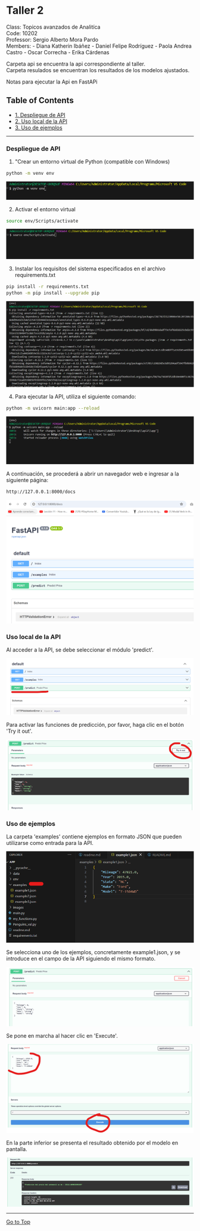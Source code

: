 # Taller 2 

Class: Topicos avanzados de Analitíca <br>
Code: 10202 <br>
Professor: Sergio Alberto Mora Pardo <br>
Members:
    - Diana Katherin Ibáñez
    - Daniel Felipe Rodríguez
    - Paola Andrea Castro
    - Oscar Correcha
    - Erika Cárdenas

Carpeta api se encuentra la api correspondiente al taller. <br>
Carpeta resulados se encuentran los resultados de los modelos ajustados.

Notas para ejecutar la Api en FastAPi

## Table of Contents

- <a href='#1'>1. Despliegue de API </a>
- <a href='#2'>2. Uso local de la API </a>
- <a href='#3'>3. Uso de ejemplos </a>

<hr>

### <a id='1'> Despliegue de API </a>

1. "Crear un entorno virtual de Python (compatible con Windows)

```bash
python -m venv env
```

![crear_ambiente](images/img1.png)

2. Activar el entorno virtual

```bash
source env/Scripts/activate
```

![levantar_ambiente](images/img2.png)

3. Instalar los requisitos del sistema especificados en el archivo requirements.txt

```bash
pip install -r requirements.txt
python -m pip install --upgrade pip
```

![instalar](images/img3.png)

4. Para ejecutar la API, utiliza el siguiente comando:

```bash
python -m uvicorn main:app --reload
```

![comando](images/img4.png)

A continuación, se procederá a abrir un navegador web e ingresar a la siguiente página:

```bash
http://127.0.0.1:8000/docs
```

![visual](images/img5.png)

### <a id='2'> Uso local de la API </a>

Al acceder a la API, se debe seleccionar el módulo 'predict'.

![predict](images/img6.png)

 Para activar las funciones de predicción, por favor, haga clic en el botón 'Try it out'.

![inicio_funcion](images/img7.png)


### <a id='3'> Uso de ejemplos </a>

La carpeta 'examples' contiene ejemplos en formato JSON que pueden utilizarse como entrada para la API.

![ejemplos_uso](images/img8.png)

Se selecciona uno de los ejemplos, concretamente example1.json, y se introduce en el campo de la API siguiendo el mismo formato.

![ejemplos_uso2](images/img9.png)

Se pone en marcha al hacer clic en 'Execute'.

![ejemplos_uso3](images/img10.png)

En la parte inferior se presenta el resultado obtenido por el modelo en pantalla.

![ejemplos_resultado](images/img11.png)

<hr>

[Go to Top](#Table-of-Contents)